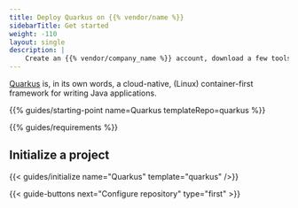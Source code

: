 ```yaml
---
title: Deploy Quarkus on {{% vendor/name %}}
sidebarTitle: Get started
weight: -110
layout: single
description: |
    Create an {{% vendor/company_name %}} account, download a few tools, and prepare to deploy Quarkus.
---
```


[Quarkus](https://quarkus.io/) is, in its own words, a cloud-native, (Linux) container-first framework for writing Java applications.

{{% guides/starting-point name=Quarkus templateRepo=quarkus %}}

{{% guides/requirements %}}

## Initialize a project

{{< guides/initialize name="Quarkus" template="quarkus" />}}

{{< guide-buttons next="Configure repository" type="first" >}}
